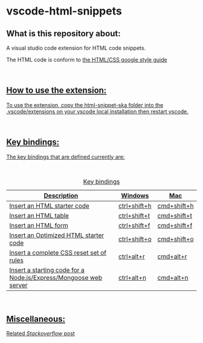 # vscode-html-snippets

<h2>What is this repository about:</h2>
<p>A visual studio code extension for HTML code snippets.</p>
<p>The HTML code is conform to <a href="https://google.github.io/styleguide/htmlcssguide.html">the HTML/CSS google style guide</p>
<br>

<h2>How to use the extension:</h2>
<p>To use the extension, copy the html-snippet-ska folder into the .vscode/extensions on your vscode local installation then restart vscode.</p>
<br>

<h2>Key bindings:</h2>
<p>The key bindings that are defined currently are:</p>
<br>
 <table>
   <caption>Key bindings</caption>
  <thead>
    <tr>
      <th>Description
      <th>Windows
      <th>Mac
  <tbody>
    <tr>
      <td>Insert an HTML starter code
      <td>ctrl+shift+h
      <td>cmd+shift+h
    <tr>
      <td>Insert an HTML table
      <td>ctrl+shift+t
      <td>cmd+shift+t
    <tr>
      <td>Insert an HTML form
      <td>ctrl+shift+f
      <td>cmd+shift+f
    <tr>
      <td>Insert an Optimized HTML starter code
      <td>ctrl+shift+o
      <td>cmd+shift+o
    <tr>
      <td>Insert a complete CSS reset set of rules
      <td>ctrl+alt+r
      <td>cmd+alt+r
    <tr>
      <td>Insert a starting code for a Node.js/Express/Mongoose web server
      <td>ctrl+alt+n
      <td>cmd+alt+n
</table>   
<br>

<h2>Miscellaneous:</h2>
<p><a href="https://stackoverflow.com/questions/73752843/adding-a-description-to-a-keybinding-in-a-vscode-extension">Related <em>Stackoverflow</em> post</p>
<br>
